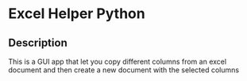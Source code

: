 # Excel Helper Python
## Description
This is a GUI app that let you copy different columns from an excel document and then create a new document with the selected columns
